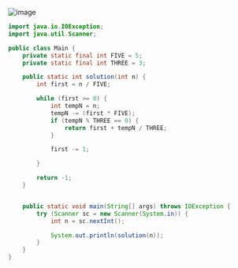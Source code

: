 ![image](https://github.com/shmin7777/codingTest/assets/67637716/53d050a7-7827-40bd-812b-c67d2d1f286c)  
  

``` java
import java.io.IOException;
import java.util.Scanner;

public class Main {
    private static final int FIVE = 5;
    private static final int THREE = 3;

    public static int solution(int n) {
        int first = n / FIVE;

        while (first >= 0) {
            int tempN = n;
            tempN -= (first * FIVE);
            if (tempN % THREE == 0) {
                return first + tempN / THREE;
            }

            first -= 1;

        }

        return -1;
    }


    public static void main(String[] args) throws IOException {
        try (Scanner sc = new Scanner(System.in)) {
            int n = sc.nextInt();

            System.out.println(solution(n));
        }
    }
}
```  
